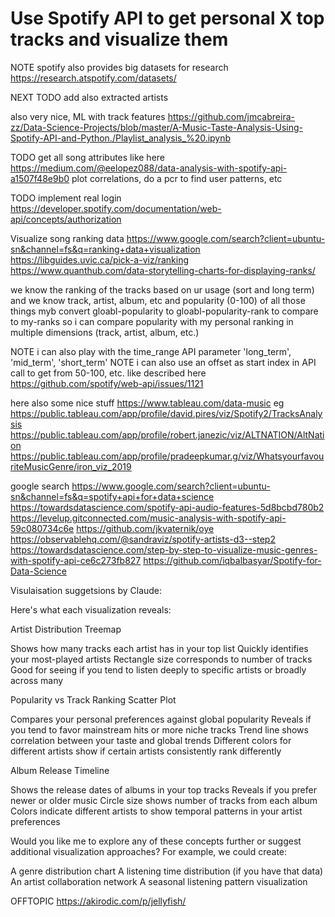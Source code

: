 # Use Spotify API to get personal X top tracks and visualize them



NOTE spotify also provides big datasets for research https://research.atspotify.com/datasets/


NEXT TODO add also extracted artists

also very nice, ML with track features https://github.com/jmcabreira-zz/Data-Science-Projects/blob/master/A-Music-Taste-Analysis-Using-Spotify-API-and-Python./Playlist_analysis_%20.ipynb

TODO get all song attributes like here https://medium.com/@eelopez088/data-analysis-with-spotify-api-a1507f48e9b0
        plot correlations, do a pcr to find user patterns, etc 

TODO implement real login https://developer.spotify.com/documentation/web-api/concepts/authorization

Visualize song ranking data
https://www.google.com/search?client=ubuntu-sn&channel=fs&q=ranking+data+visualization
https://libguides.uvic.ca/pick-a-viz/ranking
https://www.quanthub.com/data-storytelling-charts-for-displaying-ranks/

we know the ranking of the tracks based on ur usage (sort and long term)
and we know track, artist, album, etc and popularity (0-100) of all those things
        myb convert gloabl-popularity to gloabl-popularity-rank to compare to my-ranks
so i can compare popularity with my personal ranking in multiple dimensions (track, artist, album, etc.)

NOTE i can also play with the time_range API parameter 'long_term', 'mid_term', 'short_term'
NOTE i can also use an offset as start index in API call to get from 50-100, etc.
        like described here https://github.com/spotify/web-api/issues/1121

here also some nice stuff https://www.tableau.com/data-music
    eg https://public.tableau.com/app/profile/david.pires/viz/Spotify2/TracksAnalysis
    https://public.tableau.com/app/profile/robert.janezic/viz/ALTNATION/AltNation
    https://public.tableau.com/app/profile/pradeepkumar.g/viz/WhatsyourfavouriteMusicGenre/iron_viz_2019


google search https://www.google.com/search?client=ubuntu-sn&channel=fs&q=spotify+api+for+data+science
https://towardsdatascience.com/spotify-api-audio-features-5d8bcbd780b2
https://levelup.gitconnected.com/music-analysis-with-spotify-api-59c080734c6e
https://github.com/jkvaternik/oye
https://observablehq.com/@sandraviz/spotify-artists-d3--step2
https://towardsdatascience.com/step-by-step-to-visualize-music-genres-with-spotify-api-ce6c273fb827
https://github.com/iqbalbasyar/Spotify-for-Data-Science




Visulaisation suggetsions by Claude:

Here's what each visualization reveals:

Artist Distribution Treemap

Shows how many tracks each artist has in your top list
Quickly identifies your most-played artists
Rectangle size corresponds to number of tracks
Good for seeing if you tend to listen deeply to specific artists or broadly across many


Popularity vs Track Ranking Scatter Plot

Compares your personal preferences against global popularity
Reveals if you tend to favor mainstream hits or more niche tracks
Trend line shows correlation between your taste and global trends
Different colors for different artists show if certain artists consistently rank differently


Album Release Timeline

Shows the release dates of albums in your top tracks
Reveals if you prefer newer or older music
Circle size shows number of tracks from each album
Colors indicate different artists to show temporal patterns in your artist preferences

Would you like me to explore any of these concepts further or suggest additional visualization approaches? For example, we could create:

A genre distribution chart
A listening time distribution (if you have that data)
An artist collaboration network
A seasonal listening pattern visualization









OFFTOPIC https://akirodic.com/p/jellyfish/
